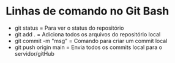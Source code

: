 # Linhas de comando no Git Bash 
- git status = Para ver o status do repositório
- git add . = Adiciona todos os arquivos do repositório local
- git commit -m "msg" = Comando para criar um commit local
- git push origin main = Envia todos os commits local para o servidor/gitHub
